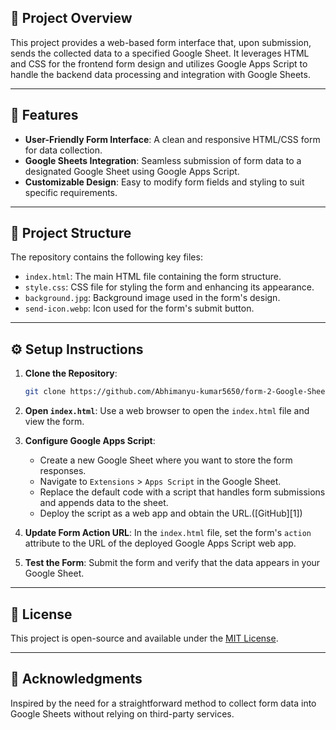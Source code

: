 ## 📝 Project Overview

This project provides a web-based form interface that, upon submission, sends the collected data to a specified Google Sheet. It leverages HTML and CSS for the frontend form design and utilizes Google Apps Script to handle the backend data processing and integration with Google Sheets.

---

## 🚀 Features

* **User-Friendly Form Interface**: A clean and responsive HTML/CSS form for data collection.
* **Google Sheets Integration**: Seamless submission of form data to a designated Google Sheet using Google Apps Script.
* **Customizable Design**: Easy to modify form fields and styling to suit specific requirements.

---

## 📁 Project Structure

The repository contains the following key files:

* `index.html`: The main HTML file containing the form structure.
* `style.css`: CSS file for styling the form and enhancing its appearance.
* `background.jpg`: Background image used in the form's design.
* `send-icon.webp`: Icon used for the form's submit button.

---

## ⚙️ Setup Instructions

1. **Clone the Repository**:

   ```bash
   git clone https://github.com/Abhimanyu-kumar5650/form-2-Google-Sheet.git
   ```



2. **Open `index.html`**:
   Use a web browser to open the `index.html` file and view the form.

3. **Configure Google Apps Script**:

   * Create a new Google Sheet where you want to store the form responses.
   * Navigate to `Extensions` > `Apps Script` in the Google Sheet.
   * Replace the default code with a script that handles form submissions and appends data to the sheet.
   * Deploy the script as a web app and obtain the URL.([GitHub][1])

4. **Update Form Action URL**:
   In the `index.html` file, set the form's `action` attribute to the URL of the deployed Google Apps Script web app.

5. **Test the Form**:
   Submit the form and verify that the data appears in your Google Sheet.

---

## 📄 License

This project is open-source and available under the [MIT License](LICENSE).

---

## 🙌 Acknowledgments

Inspired by the need for a straightforward method to collect form data into Google Sheets without relying on third-party services.
